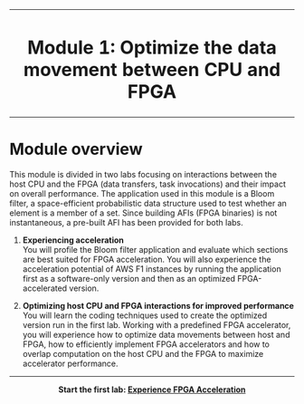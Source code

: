 <table>
<tr>
 <td align="center"><h1>Module 1: Optimize the data movement between CPU and FPGA
 </td>
</tr>
</table>

# Module overview

This module is divided in two labs focusing on interactions between the host CPU and the FPGA (data transfers, task invocations) and their impact on overall performance. The application used in this module is a Bloom filter, a space-efficient probabilistic data structure used to test whether an element is a member of a set. Since building AFIs (FPGA binaries) is not instantaneous, a pre-built AFI has been provided for both labs. 

1. **Experiencing acceleration** \
You will profile the Bloom filter application and evaluate which sections are best suited for FPGA acceleration. You will also experience the acceleration potential of AWS F1 instances by running the application first as a software-only version and then as an optimized FPGA-accelerated version.

1. **Optimizing host CPU and FPGA interactions for improved performance** \
You will learn the coding techniques used to create the optimized version run in the first lab. Working with a predefined FPGA accelerator, you will experience how to optimize data movements between host and FPGA, how to efficiently implement FPGA accelerators and how to overlap computation on the host CPU and the FPGA to maximize accelerator performance. 


---------------------------------------

<p align="center"><b>
Start the first lab: <a href="host_eval.md">Experience FPGA Acceleration</a>
</b></p>
